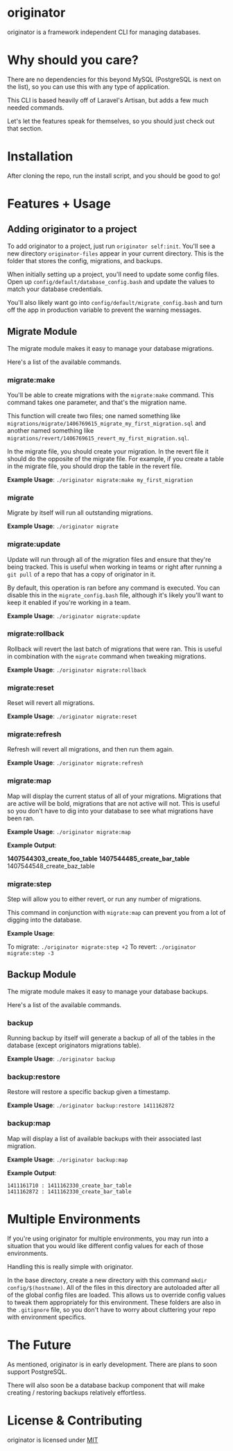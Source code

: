 # originator

originator is a framework independent CLI for managing databases.

# Why should you care?

There are no dependencies for this beyond MySQL (PostgreSQL is next on the list), so you can use this with any type of application.

This CLI is based heavily off of Laravel's Artisan, but adds a few much needed commands.

Let's let the features speak for themselves, so you should just check out that section.

# Installation

After cloning the repo, run the install script, and you should be good to go!

# Features + Usage

## Adding originator to a project

To add originator to a project, just run `originator self:init`.  You'll see a new directory `originator-files` appear in your current directory.  This is the folder that stores the config, migrations, and backups.

When initially setting up a project, you'll need to update some config files.  Open up `config/default/database_config.bash` and update the values to match your database credentials.

You'll also likely want go into `config/default/migrate_config.bash` and turn off the app in production variable to prevent the warning messages.

## Migrate Module

The migrate module makes it easy to manage your database migrations.

Here's a list of the available commands.

### migrate:make

You'll be able to create migrations with the `migrate:make` command.  This command takes one parameter, and that's the migration name.

This function will create two files; one named something like `migrations/migrate/1406769615_migrate_my_first_migration.sql` and another named something like `migrations/revert/1406769615_revert_my_first_migration.sql`.

In the migrate file, you should create your migration.  In the revert file it should do the opposite of the migrate file.  For example, if you create a table in the migrate file, you should drop the table in the revert file.

**Example Usage**: `./originator migrate:make my_first_migration`

### migrate

Migrate by itself will run all outstanding migrations.

**Example Usage**: `./originator migrate`

### migrate:update

Update will run through all of the migration files and ensure that they're being tracked.  This is useful when working in teams or right after running a `git pull` of a repo that has a copy of originator in it.

By default, this operation is ran before any command is executed.  You can disable this in the `migrate_config.bash` file, although it's likely you'll want to keep it enabled if you're working in a team.

**Example Usage**: `./originator migrate:update`

### migrate:rollback

Rollback will revert the last batch of migrations that were ran.  This is useful in combination with the `migrate` command when tweaking migrations.

**Example Usage**: `./originator migrate:rollback`

### migrate:reset

Reset will revert all migrations.

**Example Usage**: `./originator migrate:reset`

### migrate:refresh

Refresh will revert all migrations, and then run them again.

**Example Usage**: `./originator migrate:refresh`

### migrate:map

Map will display the current status of all of your migrations.  Migrations that are active will be bold, migrations that are not active will not.  This is useful so you don't have to dig into your database to see what migrations have been ran.

**Example Usage**: `./originator migrate:map`

**Example Output**:

**1407544303_create_foo_table**
**1407544485_create_bar_table**
1407544548_create_baz_table

### migrate:step

Step will allow you to either revert, or run any number of migrations.

This command in conjunction with `migrate:map` can prevent you from a lot of digging into the database.

**Example Usage**:

To migrate: `./originator migrate:step +2`
To revert:  `./originator migrate:step -3`

## Backup Module

The migrate module makes it easy to manage your database backups.

Here's a list of the available commands.

### backup

Running backup by itself will generate a backup of all of the tables in the database (except originators migrations table).

**Example Usage**: `./originator backup`

### backup:restore

Restore will restore a specific backup given a timestamp.

**Example Usage**: `./originator backup:restore 1411162872`

### backup:map

Map will display a list of available backups with their associated last migration.

**Example Usage**: `./originator backup:map`

**Example Output**:

```
1411161710 : 1411162330_create_bar_table
1411162872 : 1411162330_create_bar_table
```

# Multiple Environments

If you're using originator for multiple environments, you may run into a situation that you would like different config values for each of those environments.

Handling this is really simple with originator.

In the base directory, create a new directory with this command `mkdir config/$(hostname)`.  All of the files in this directory are autoloaded after all of the global config files are loaded.  This allows us to override config values to tweak them appropriately for this environment.  These folders are also in the `.gitignore` file, so you don't have to worry about cluttering your repo with environment specifics.

# The Future

As mentioned, originator is in early development.  There are plans to soon support PostgreSQL.

There will also soon be a database backup component that will make creating / restoring backups relatively effortless.

# License & Contributing
originator is licensed under [MIT](license.md)

